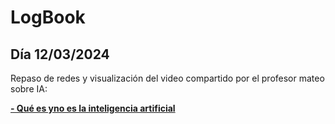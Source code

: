 # LogBook 
## Día 12/03/2024

Repaso de redes y visualización del video compartido por el profesor mateo sobre IA:

__[- Qué es yno es la inteligencia artificial](https://youtu.be/bWFwjTu7UuY)__

